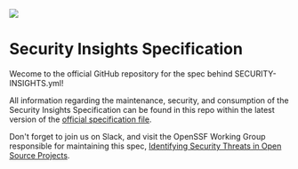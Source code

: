 [<img src="https://img.shields.io/badge/slack-@openssf/security%20insights-green.svg?logo=slack">](https://openssf.slack.com/messages/security_insights/)

# Security Insights Specification

Wecome to the official GitHub repository for the spec behind SECURITY-INSIGHTS.yml!

All information regarding the maintenance, security, and consumption of the Security Insights Specification can be found in this repo within the latest version of the [official specification file](/specification.md).

Don't forget to join us on Slack, and visit the OpenSSF Working Group responsible for maintaining this spec, [Identifying Security Threats in Open Source Projects](https://github.com/ossf/wg-identifying-security-threats).
